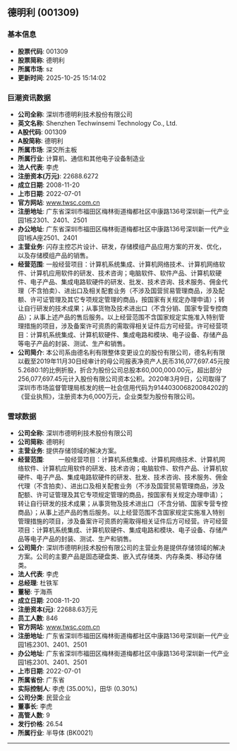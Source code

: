 ## 德明利 (001309)

### 基本信息

- **股票代码**: 001309
- **股票简称**: 德明利
- **所属市场**: sz
- **更新时间**: 2025-10-25 15:14:02

### 巨潮资讯数据

- **公司全称**: 深圳市德明利技术股份有限公司
- **英文名称**: Shenzhen Techwinsemi Technology Co., Ltd.
- **A股代码**: 001309
- **A股简称**: 德明利
- **所属市场**: 深交所主板
- **所属行业**: 计算机、通信和其他电子设备制造业
- **法人代表**: 李虎
- **注册资本(万元)**: 22688.6272
- **成立日期**: 2008-11-20
- **上市日期**: 2022-07-01
- **官方网站**: www.twsc.com.cn
- **注册地址**: 广东省深圳市福田区梅林街道梅都社区中康路136号深圳新一代产业园1栋2301、2401、2501
- **办公地址**: 广东省深圳市福田区梅林街道梅都社区中康路136号深圳新一代产业园1栋A座2501、2401
- **主营业务**: 闪存主控芯片设计、研发，存储模组产品应用方案的开发、优化，以及存储模组产品的销售。
- **经营范围**: 一般经营项目：计算机系统集成、计算机网络技术、计算机网络软件、计算机应用软件的研发、技术咨询；电脑软件、软件产品、计算机软硬件、电子产品、集成电路软硬件的研发、批发、技术咨询、技术服务、佣金代理（不含拍卖）、进出口及相关配套业务（不涉及国营贸易管理商品，涉及配额、许可证管理及其它专项规定管理的商品，按国家有关规定办理申请）；转让自行研发的技术成果；从事货物及技术进出口（不含分销、国家专营专控商品）；从事上述产品的售后服务。以上经营范围不含国家规定实施准入特别管理措施的项目，涉及备案许可资质的需取得相关证件后方可经营。许可经营项目：计算机系统集成、计算机软硬件、集成电路和模块、电子设备、存储产品等电子产品的封装、测试、生产和销售。
- **公司简介**: 本公司系由德名利有限整体变更设立的股份有限公司，德名利有限以截至2019年11月30日经审计的母公司报表净资产人民币316,077,697.45元按5.2680:1的比例折股，折合为股份公司总股本60,000,000.00元，超出部分256,077,697.45元计入股份有限公司资本公积。2020年3月9日，公司取得了深圳市市场监督管理局核发的统一社会信用代码为914403006820084202的《营业执照》，注册资本为6,000万元，企业类型为股份有限公司。

### 雪球数据

- **公司全称**: 深圳市德明利技术股份有限公司
- **公司简称**: 德明利
- **主营业务**: 提供存储领域的解决方案。
- **经营范围**: 　　一般经营项目：计算机系统集成、计算机网络技术、计算机网络软件、计算机应用软件的研发、技术咨询；电脑软件、软件产品、计算机软硬件、电子产品、集成电路软硬件的研发、批发、技术咨询、技术服务、佣金代理（不含拍卖）、进出口及相关配套业务（不涉及国营贸易管理商品，涉及配额、许可证管理及其它专项规定管理的商品，按国家有关规定办理申请）；转让自行研发的技术成果；从事货物及技术进出口（不含分销、国家专营专控商品）；从事上述产品的售后服务。以上经营范围不含国家规定实施准入特别管理措施的项目，涉及备案许可资质的需取得相关证件后方可经营。许可经营项目：计算机系统集成、计算机软硬件、集成电路和模块、电子设备、存储产品等电子产品的封装、测试、生产和销售。
- **公司简介**: 深圳市德明利技术股份有限公司的主营业务是提供存储领域的解决方案。公司的主要产品是固态硬盘类、嵌入式存储类、内存条类、移动存储类。
- **法人代表**: 李虎
- **总经理**: 杜铁军
- **董秘**: 于海燕
- **成立日期**: 2008-11-20
- **注册资本(元)**: 22688.63万元
- **员工人数**: 846
- **官方网站**: www.twsc.com.cn
- **注册地址**: 广东省深圳市福田区梅林街道梅都社区中康路136号深圳新一代产业园1栋2301、2401、2501
- **办公地址**: 广东省深圳市福田区梅林街道梅都社区中康路136号深圳新一代产业园1栋2301、2401、2501
- **上市日期**: 2022-07-01
- **所属省份**: 广东省
- **实际控制人**: 李虎 (35.00%)，田华 (0.30%)
- **公司分类**: 民营企业
- **董事长**: 李虎
- **高管人数**: 9
- **发行价格**: 26.54
- **所属行业**: 半导体 (BK0021)

---